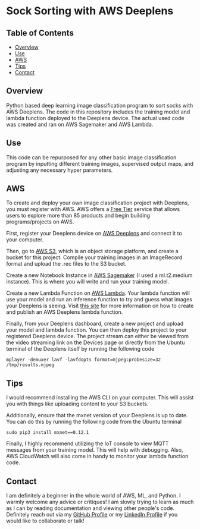 # Sock Sorting with AWS Deeplens

## Table of Contents
- [Overview](#Overview)
- [Use](#Use)
- [AWS](#AWS)
- [Tips](#Tips)
- [Contact](#Contact)

## Overview

Python based deep learning image classification program to sort socks with AWS Deeplens. The code in this repository includes the training model and lambda function deployed to the Deeplens device. The actual used code was created and ran on AWS Sagemaker and AWS Lambda.

## Use

This code can be repurposed for any other basic image classification program by inputting different training images, supervised output maps, and adjusting any necessary hyper parameters.

## AWS

To create and deploy your own image classification project with Deeplens, you must register with AWS. AWS offers a [Free Tier](https://aws.amazon.com/free/) service that allows users to explore more than 85 products and begin building programs/projects on AWS.

First, register your Deeplens device on [AWS Deeplens](https://aws.amazon.com/deeplens/) and connect it to your computer.

Then, go to [AWS S3](https://aws.amazon.com/s3/), which is an object storage platform, and create a bucket for this project. Compile your training images in an ImageRecord format and upload the .rec files to the S3 bucket.

Create a new Notebook Instance in [AWS Sagemaker](https://aws.amazon.com/sagemaker/) (I used a ml.t2.medium instance). This is where you will write and run your training model.

Create a new Lambda Function on [AWS Lambda](https://aws.amazon.com/lambda/). Your lambda function will use your model and run an inference function to try and guess what images your Deeplens is seeing. Visit [this site](https://docs.aws.amazon.com/deeplens/latest/dg/deeplens-inference-lambda-create.html) for more information on how to create and publish an AWS Deeplens lambda function.

Finally, from your Deeplens dashboard, create a new project and upload your model and lambda function. You can then deploy this project to your registered Deeplens device. The project stream can either be viewed from the video streaming link on the Devices page or directly from the Ubuntu terminal of the Deeplens itself by running the following code

    mplayer -demuxer lavf -lavfdopts format=mjpeg:probesize=32 /tmp/results.mjpeg

## Tips

I would recommend installing the AWS CLI on your computer. This will assist you with things like uploading content to your S3 buckets.

Additionally, ensure that the mxnet version of your Deeplens is up to date. You can do this by running the following code from the Ubuntu terminal

    sudo pip3 install mxnet==0.12.1

Finally, I highly recommend utilizing the IoT console to view MQTT messages from your training model. This will help with debugging. Also, AWS CloudWatch will also come in handy to monitor your lambda function code.

## Contact

I am definitely a beginner in the whole world of AWS, ML, and Python. I warmly welcome any advice or critiques! I am slowly trying to learn as much as I can by reading documentation and viewing other people's code. Definitely reach out via my [GitHub Profile](https://github.com/sophia2798) or my [LinkedIn Profile](https://linkedin.com/in/sophia2798) if you would like to collaborate or talk! 